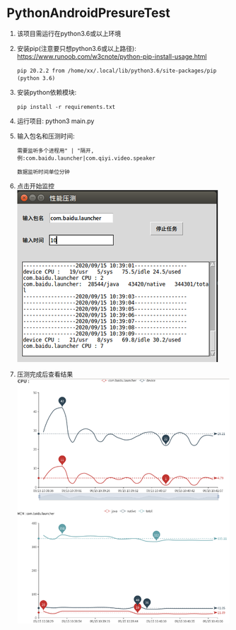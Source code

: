 # PythonAndroidPresureTest

1. 该项目需运行在python3.6或以上环境

2. 安装pip(注意要只想python3.6或以上路径):
    https://www.runoob.com/w3cnote/python-pip-install-usage.html
    
    `pip 20.2.2 from /home/xx/.local/lib/python3.6/site-packages/pip (python 3.6)`
3. 安装python依赖模块:

    `pip install -r requirements.txt `
    
4. 运行项目:
    python3 main.py
    
5. 输入包名和压测时间:

    `需要监听多个进程用" | "隔开,例:com.baidu.launcher|com.qiyi.video.speaker`
    
    `数据监听时间单位分钟`
6. 点击开始监控
    ![](readme.png)
    
7. 压测完成后查看结果
    ![](readme_result.png)